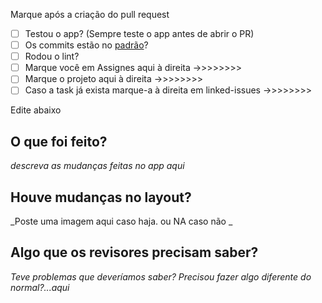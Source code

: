 Marque após a criação do pull request
- [ ] Testou o app? (Sempre teste o app antes de abrir o PR)
- [ ] Os commits estão no [padrão](https://github.com/Pliniodev/MultiModuleApp/wiki/Nossos-padr%C3%B5es)? 
- [ ] Rodou o lint?
- [ ] Marque você em Assignes aqui à direita ->>>>>>>>
- [ ] Marque o projeto aqui à direita ->>>>>>>>
- [ ] Caso a task já exista marque-a à direita em linked-issues ->>>>>>>>

Edite abaixo

## O que foi feito?
_descreva as mudanças feitas no app aqui_ 

## Houve mudanças no layout?
_Poste uma imagem aqui caso haja. ou NA caso não _ 

## Algo que os revisores precisam saber?
_Teve problemas que deveríamos saber? Precisou fazer algo diferente do normal?...aqui_ 
